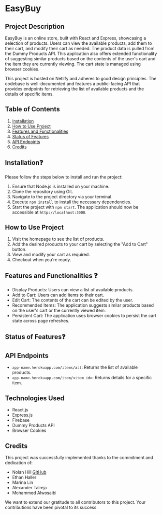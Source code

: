 # EasyBuy

## Project Description

EasyBuy is an online store, built with React and Express, showcasing a selection of products. Users can view the available products, add them to their cart, and modify their cart as needed. The product data is pulled from the Dummy Products API. This application also offers extended functionality of suggesting similar products based on the contents of the user's cart and the item they are currently viewing. The cart state is managed using browser cookies.

This project is hosted on Netlify and adheres to good design principles. The codebase is well-documented and features a public-facing API that provides endpoints for retrieving the list of available products and the details of specific items.

## Table of Contents

1. [Installation](#installation)
2. [How to Use Project](#how-to-use-project)
3. [Features and Functionalities](#features-and-functionalities)
4. [Status of Features](#status-of-features)
5. [API Endpoints](#api-endpoints)
6. [Credits](#credits)

## Installation❓

Please follow the steps below to install and run the project:

1. Ensure that Node.js is installed on your machine.
2. Clone the repository using Git.
3. Navigate to the project directory via your terminal.
4. Execute `npm install` to install the necessary dependencies.
5. Start the project with `npm start`. The application should now be accessible at `http://localhost:3000`.

## How to Use Project

1. Visit the homepage to see the list of products.
2. Add the desired products to your cart by selecting the "Add to Cart" button.
3. View and modify your cart as required.
4. Checkout when you're ready.

## Features and Functionalities ❓

- Display Products: Users can view a list of available products.
- Add to Cart: Users can add items to their cart.
- Edit Cart: The contents of the cart can be edited by the user.
- Recommended Items: The application suggests similar products based on the user's cart or the currently viewed item.
- Persistent Cart: The application uses browser cookies to persist the cart state across page refreshes.

## Status of Features❓

## API Endpoints

- `app-name.herokuapp.com/items/all`: Returns the list of available products.
- `app-name.herokuapp.com/item/<item id>`: Returns details for a specific item.

## Technologies Used

- React.js
- Express.js
- Firebase
- Dummy Products API
- Browser Cookies

## Credits

This project was successfully implemented thanks to the commitment and dedication of:

- Nolan Hill [GitHub](https://github.com/NolanReedHill)
- Ethan Haller
- Marina Lin
- Alexander Talreja
- Mohammed Alwosaibi

We want to extend our gratitude to all contributors to this project. Your contributions have been pivotal to its success.
